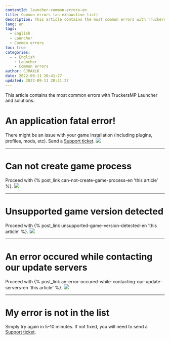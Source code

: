 ```yaml
---
contentId: launcher-common-errors-en
title: Common errors (an exhaustive list)
description: This article contains the most common errors with TruckersMP Launcher 
lang: en
tags:
  - English
  - Launcher
  - Common errors
toc: true
categories:
  - - English
    - Launcher
    - Common errors
author: CJMAXiK
date: 2022-09-11 20:41:27
updated: 2022-09-11 20:41:27
---
```

This article contains the most common errors with TruckersMP Launcher and solutions.
<!-- more -->

# An application fatal error!
There might be an issue with your game installation (including plugins, profiles, mods, etc). Send a [Support ticket](https://truckersmp.com/support/ticket/create).
![](https://i.imgur.com/v6SxcqX.png)

---

# Can not create game process
Proceed with {% post_link can-not-create-game-process-en 'this article' %}.
![](https://i.imgur.com/S48zSOe.png)

---

# Unsupported game version detected
Proceed with {% post_link unsupported-game-version-detected-en 'this article' %}.
![](https://i.imgur.com/IaxM7Rm.png)

---

# An error occured while contacting our update servers
Proceed with {% post_link an-error-occured-while-contacting-our-update-servers-en 'this article' %}.
![](https://i.imgur.com/mAovWGQ.png)

---

# My error is not in the list
Simply try again in 5-10 minutes. If not fixed, you will need to send a [Support ticket](https://truckersmp.com/support/ticket/create).
